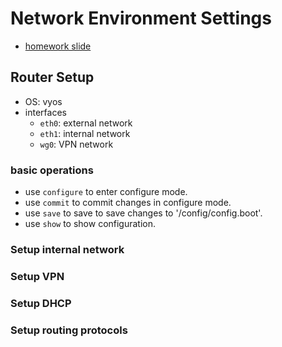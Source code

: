 # Network Environment Settings
- [homework slide](https://nasa.cs.nycu.edu.tw/na/2023/slides/HW1.pdf)
## Router Setup
- OS: vyos
- interfaces
 	- ``eth0``: external network
	- ``eth1``: internal network
	- ``wg0``: VPN network

### basic operations
- use ``configure`` to enter configure mode.
- use ``commit`` to commit changes in configure mode.
- use ``save`` to save to save changes to '/config/config.boot'.
- use ``show`` to show configuration.

### Setup internal network

### Setup VPN

### Setup DHCP

### Setup routing protocols



